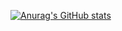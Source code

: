 [![Anurag's GitHub stats](https://github-readme-stats.vercel.app/api?username=rulerhao)](https://github.com/anuraghazra/github-readme-stats)
